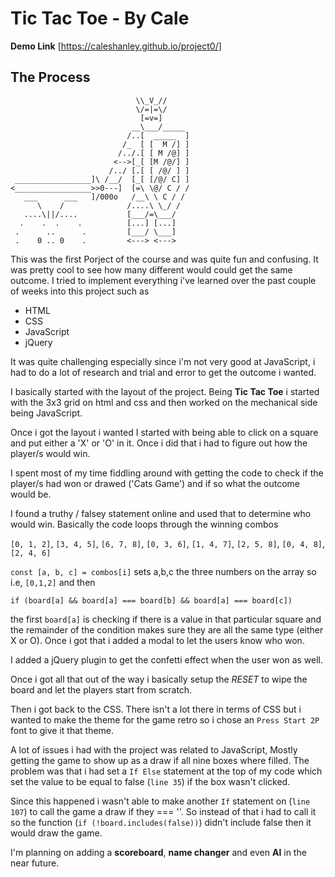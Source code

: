 # Tic Tac Toe - By Cale

**Demo Link**
[https://caleshanley.github.io/project0/]

## The Process

                                \\_V_//
                                \/=|=\/
                                 [=v=]
                               __\___/_____
                              /..[  _____  ]
                             /_  [ [  M /] ]
                            /../.[ [ M /@] ]
                           <-->[_[ [M /@/] ]
                          /../ [.[ [ /@/ ] ]
     _________________]\ /__/  [_[ [/@/ C] ]
    <_________________>>0---]  [=\ \@/ C / /
       ___      ___   ]/000o   /__\ \ C / /
          \    /              /....\ \_/ /
       ....\||/....           [___/=\___/
      .    .  .    .          [...] [...]
     .      ..      .         [___/ \___]
     .    0 .. 0    .         <---> <--->

This was the first Porject of the course and was quite fun and confusing. It was pretty cool to see how many different would could get the same outcome. I tried to implement everything i've learned over the past couple of weeks into this project such as

- HTML
- CSS
- JavaScript
- jQuery

It was quite challenging especially since i'm not very good at JavaScript, i had to do a lot of research and trial and error to get the outcome i wanted.

I basically started with the layout of the project. Being **Tic Tac Toe** i started with the 3x3 grid on html and css and then worked on the mechanical side being JavaScript.

Once i got the layout i wanted I started with being able to click on a square and put either a 'X' or 'O' in it. Once i did that i had to figure out how the player/s would win.

I spent most of my time fiddling around with getting the code to check if the player/s had won or drawed ('Cats Game') and if so what the outcome would be.

I found a truthy / falsey statement online and used that to determine who would win.
Basically the code loops through the winning combos

`[0, 1, 2]`,
`[3, 4, 5]`,
`[6, 7, 8]`,
`[0, 3, 6]`,
`[1, 4, 7]`,
`[2, 5, 8]`,
`[0, 4, 8]`,
`[2, 4, 6]`

`const [a, b, c] = combos[i]` sets a,b,c the three numbers on the array so i.e, `[0,1,2]` and then

`if (board[a] && board[a] === board[b] && board[a] === board[c])`

the first `board[a]` is checking if there is a value in that particular square and the remainder of the condition makes sure they are all the same type (either X or O). Once i got that i added a modal to let the users know who won.

I added a jQuery plugin to get the confetti effect when the user won as well.

Once i got all that out of the way i basically setup the _RESET_ to wipe the board and let the players start from scratch.

Then i got back to the CSS. There isn't a lot there in terms of CSS but i wanted to make the theme for the game retro so i chose an `Press Start 2P` font to give it that theme.

A lot of issues i had with the project was related to JavaScript, Mostly getting the game to show up as a draw if all nine boxes where filled. The problem was that i had set a `If Else` statement at the top of my code which set the value to be equal to false (`line 35`) if the box wasn't clicked.

Since this happened i wasn't able to make another `If` statement on (`line 107`) to call the game a draw if they === ''. So instead of that i had to call it so the function (`if (!board.includes(false))`) didn't include false then it would draw the game.

I'm planning on adding a **scoreboard**, **name changer** and even **AI** in the near future.

